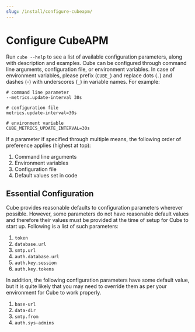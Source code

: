 ```yaml
---
slug: /install/configure-cubeapm/
---
```


# Configure CubeAPM

Run `cube --help` to see a list of available configuration parameters, along with description and examples. Cube can be configured through command line arguments, configuration file, or environment variables. In case of environment variables, please prefix (`CUBE_`) and replace dots (`.`) and dashes (-) with underscores (`_`) in variable names. For example:

```
# command line parameter
--metrics.update-interval 30s

# configuration file
metrics.update-interval=30s

# environment variable
CUBE_METRICS_UPDATE_INTERVAL=30s
```

If a parameter if specified through multiple means, the following order of preference applies (highest at top):

1. Command line arguments
2. Environment variables
3. Configuration file
4. Default values set in code

## Essential Configuration

Cube provides reasonable defaults to configuration parameters wherever possible. However, some parameters do not have reasonable default values and therefore their values must be provided at the time of setup for Cube to start up. Following is a list of such parameters:

1. `token`
2. `database.url`
3. `smtp.url`
4. `auth.database.url`
5. `auth.key.session`
6. `auth.key.tokens`

In addition, the following configuration parameters have some default value, but it is quite likely that you may need to override them as per your environment for Cube to work properly.

1. `base-url`
2. `data-dir`
3. `smtp.from`
4. `auth.sys-admins`
